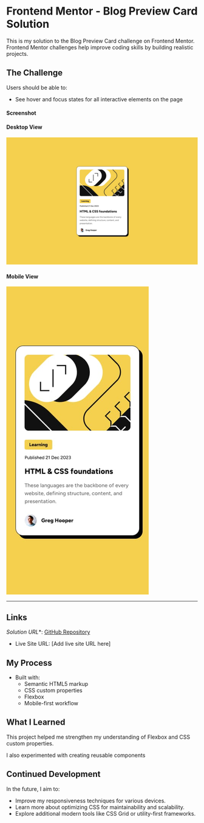 # Frontend Mentor - Blog Preview Card Solution

This is my solution to the Blog Preview Card challenge on Frontend Mentor. Frontend Mentor challenges help improve coding skills by building realistic projects.

## The Challenge

Users should be able to:

- See hover and focus states for all interactive elements on the page

#### Screenshot

#### **Desktop View**

![Desktop Design](./design/desktop-design.jpg)

#### **Mobile View**

![Mobile Design](./design/mobile-design.jpg)

---

## Links

*Solution URL**: [GitHub Repository](https://github.com/nabi0l/)
- Live Site URL: [Add live site URL here]

## My Process

- Built with:
  - Semantic HTML5 markup
  - CSS custom properties
  - Flexbox
  - Mobile-first workflow

## What I Learned

This project helped me strengthen my understanding of Flexbox and CSS custom properties.

I also experimented with creating reusable components

## Continued Development

In the future, I aim to:

- Improve my responsiveness techniques for various devices.
- Learn more about optimizing CSS for maintainability and scalability.
- Explore additional modern tools like CSS Grid or utility-first frameworks.
